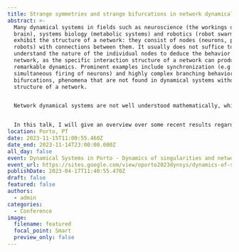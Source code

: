 ```yaml
---
title: Strange symmetries and strange bifurcations in network dynamical systems
abstract: >-
  Many dynamical systems in fields such as neuroscience (the workings of the
  brain), systems biology (metabolic systems) and robotics (robot swarms)
  exhibit the structure of a network: they consist of nodes (neurons, proteins,
  robots) with connections between them. It usually does not suffice to
  understand the nature of the individual nodes to deduce the behavior of the
  network, as the specific interaction structure of a network can produce
  remarkable dynamics. Prominent examples include synchronization (e.g., the
  simultaneous firing of neurons) and highly complex branching behavior in
  bifurcations, phenomena that are not found in dynamical systems without the
  structure of a network.


  Network dynamical systems are not well understood mathematically, which makes it hard to quantify and control their behavior. The reason is that most of the established machinery of dynamical systems theory fails to distinguish between networks and general dynamical systems. Thus, we need mathematical tools that are tailor-made for network problems. Several techniques have been proposed recently, and they strikingly have one thing in common: they exploit the algebraic nature of networks. 


  In this talk, I will give an overview over some recent results regarding the question which dynamical behavior and generic bifurcations are dictated by the network structure of a system. In particular, I will illustrate how structural and algebraic properties culminate in symmetries of the governing equations and how these can be exploited for (partial) answers. This includes classical symmetries but also more exotic concepts such as monoid and quiver representations.
location: Porto, PT
date: 2023-11-15T11:00:55.460Z
date_end: 2023-11-14T23:00:00.000Z
all_day: false
event: Dynamical Systems in Porto - Dynamics of singularities and networks
event_url: https://sites.google.com/view/oporto2023dynsys/dynamics-of-singularities-and-networks
publishDate: 2023-04-17T11:40:55.470Z
draft: false
featured: false
authors:
  - admin
categories:
  - Conference
image:
  filename: featured
  focal_point: Smart
  preview_only: false
---
```

